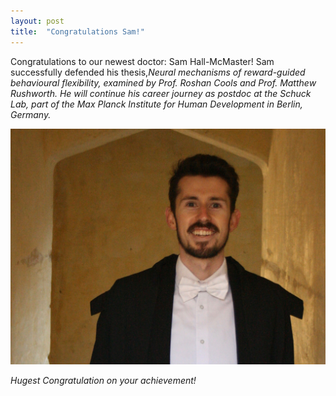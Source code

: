 ```yaml
---
layout: post
title:  "Congratulations Sam!"
---
```


Congratulations to our newest doctor:  Sam Hall-McMaster!
Sam successfully defended his thesis,<i>Neural mechanisms of reward-guided behavioural flexibility<i>, examined by Prof. Roshan Cools and Prof. Matthew Rushworth.
He will continue his career journey as postdoc at the Schuck Lab, part of the Max Planck Institute for Human Development in Berlin, Germany.

<div class="logos">
	<div ><img src="/images/congrsam.jpg"></div>
 </div>


Hugest Congratulation on your achievement!
